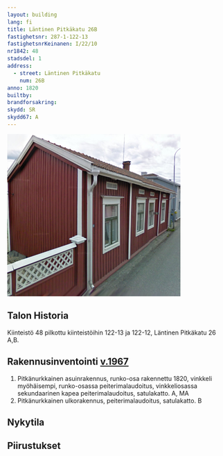 ```yaml
---
layout: building
lang: fi
title: Läntinen Pitkäkatu 26B
fastighetsnr: 287-1-122-13
fastighetsnrKeinanen: I/22/10
nr1842: 48
stadsdel: 1
address:
  - street: Läntinen Pitkäkatu
    num: 26B
anno: 1820
builtby:
brandforsakring:
skydd: SR
skydd67: A
---
```


<img src="streetview2009.png" width="400px">

## Talon Historia
Kiinteistö 48 pilkottu kiinteistöihin 122-13 ja 122-12, Läntinen Pitkäkatu 26 A,B.

## Rakennusinventointi <a href="/sources/keinanen_karki.pdf">v.1967</a>
1. Pitkänurkkainen asuinrakennus, runko-osa rakennettu 1820, vinkkeli myöhäisempi, runko-osassa peiterimalaudoitus, vinkkeliosassa sekundaarinen kapea peiterimalaudoitus, satulakatto. A, MA
2. Pitkänurkkainen ulkorakennus, peiterimalaudoitus, satulakatto. B

## Nykytila


## Piirustukset
